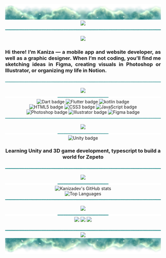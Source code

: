 <p align="center">
 <img src="https://raw.githubusercontent.com/kanizadev/kanizadev/refs/heads/main/banner.png" />
  <img src="https://capsule-render.vercel.app/api?type=transparent&height=55&text=I'm%20Kaniza%20Kasfia&fontSize=50&fontColor=037979&fontAlignY=65" />
    <img src="https://raw.githubusercontent.com/kanizadev/kanizadev/refs/heads/main/divider.png" />
</p>

<p align="center">
 <img src="https://komarev.com/ghpvc/?username=kanizadev&color=037979&style=for-the-badge" />
<h3 align="justify">Hi there! I’m Kaniza — a mobile app and website developer, as well as a graphic designer. When I’m not coding, you’ll find me sketching ideas in Figma, creating visuals in Photoshop or Illustrator, or organizing my life in Notion.</h3>
<img src="https://raw.githubusercontent.com/kanizadev/kanizadev/refs/heads/main/divider.png">
</p>



<p align="center">
 <img src="https://capsule-render.vercel.app/api?type=transparent&height=30&text=Tech%20Stack&fontSize=28&fontColor=037979" /></br>
  <img src="https://raw.githubusercontent.com/kanizadev/kanizadev/refs/heads/main/divider2.png" />
  <img src="https://img.shields.io/badge/Dart-037979?style=for-the-badge&logo=dart&logoColor=white" alt="Dart badge" />
  <img src="https://img.shields.io/badge/Flutter-44958E?style=for-the-badge&logo=flutter&logoColor=white" alt="Flutter badge"/>
  <img src="https://img.shields.io/badge/kotlin-7EB9A7?style=for-the-badge&logo=kotlin&logoColor=white" alt="kotlin badge"/></br>
  <img src="https://img.shields.io/badge/HTML5-037979?style=for-the-badge&logo=html5&logoColor=white" alt="HTML5 badge"/>
  <img src="https://img.shields.io/badge/CSS3-44958E?style=for-the-badge&logo=css&logoColor=white" alt="CSS3 badge"/>
  <img src="https://img.shields.io/badge/JavaScript-7EB9A7?style=for-the-badge&logo=javascript&logoColor=white" alt="JavaScript badge"/></br>
  <img src="https://img.shields.io/badge/Photoshop-037979?style=for-the-badge&logo=Adobe%20Photoshop&logoColor=white" alt="Photoshop badge"/>
  <img src="https://img.shields.io/badge/Illustrator-44958E?style=for-the-badge&logo=Adobe%20Illustrator&logoColor=white" alt="Illustrator badge"/>
  <img src="https://img.shields.io/badge/figma-7EB9A7?style=for-the-badge&logo=figma&logoColor=white" alt="Figma badge"/>
  <img src="https://raw.githubusercontent.com/kanizadev/kanizadev/refs/heads/main/divider.png">
</p>
<p align="center">
  <img src="https://capsule-render.vercel.app/api?type=transparent&height=30&text=Current%20Focus&fontSize=28&fontColor=037979" />
  <img src="https://raw.githubusercontent.com/kanizadev/kanizadev/refs/heads/main/divider2.png" />
  <img src="https://img.shields.io/badge/Unity-037979?style=for-the-badge&logo=unity&logoColor=white" alt="Unity badge"/></br>
  <h3 align="center">Learning Unity and 3D game development, typescript to build a world for Zepeto</h3>
  <img src="https://raw.githubusercontent.com/kanizadev/kanizadev/refs/heads/main/divider.png">
</p>






<p align="center">
  <img src="https://capsule-render.vercel.app/api?type=transparent&height=30&text=GitHub%20Analytics&fontSize=28&fontColor=037979" />
 <img src="https://raw.githubusercontent.com/kanizadev/kanizadev/refs/heads/main/divider2.png" />
  <img src="https://github-readme-stats.vercel.app/api?username=kanizadev&show_icons=false&hide_border=false&title_color=c2f5d3&border_color=c2f5d3&bg_color=DEG,037979,44958E,7EB9A7&border_radius=0&text_color=c2f5d3&rank_icon=github&include_all_commits=true" alt="Kanizadev's GitHub stats" width="50%" " /></br>
  <img src="https://github-readme-stats.vercel.app/api/top-langs/?username=kanizadev&layout=compact&langs_count=20&stats_format=bytes&hide_border=false&border_color=c2f5d3&bg_color=DEG,037979,44958E,7EB9A7&title_color=c2f5d3&icon_color=7EB9A7&border_radius=0&text_color=c2f5d3" alt="Top Languages" width="50%" />
  <img src="https://raw.githubusercontent.com/kanizadev/kanizadev/refs/heads/main/divider.png">
</p>



<p align="center">
 <img src="https://capsule-render.vercel.app/api?type=transparent&height=30&text=Let’s%20Be%20Friends!&fontSize=28&fontColor=037979" /></br>
  <img src="https://raw.githubusercontent.com/kanizadev/kanizadev/refs/heads/main/divider2.png" />
  <a href="https://instagram.com/kanizadev"><img src="https://img.shields.io/badge/Instagram-037979?style=for-the-badge&logo=instagram&logoColor=white" /></a>
  <a href="https://twitter.com/kanizadev"><img src="https://img.shields.io/badge/Twitter-44958E?style=for-the-badge&logo=x&logoColor=white" /></a>
    <a href="https://discord.com/users/948224120716402708"><img src="https://img.shields.io/badge/Discord-7EB9A7?style=for-the-badge&logo=discord&logoColor=white" /></a>
</p>



<p align="center">
  <img src="https://raw.githubusercontent.com/kanizadev/kanizadev/refs/heads/main/divider.png" />
 <img src="https://capsule-render.vercel.app/api?type=transparent&height=55&text=Thanks%20for%20visiting!%20Have%20a%20nice%20day!&fontSize=50&fontColor=037979&fontAlignY=45" />
 <img src="https://raw.githubusercontent.com/kanizadev/kanizadev/refs/heads/main/footer.png" />

</p>

